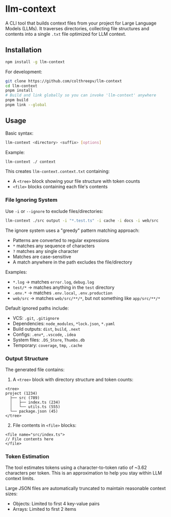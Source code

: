 # llm-context

A CLI tool that builds context files from your project for Large Language Models (LLMs). It traverses directories, collecting file structures and contents into a single `.txt` file optimized for LLM context.

## Installation

```bash
npm install -g llm-context
```

For development:
```bash
git clone https://github.com/colthreepv/llm-context
cd llm-context
pnpm install
# Build and link globally so you can invoke 'llm-context' anywhere
pnpm build
pnpm link --global
```

## Usage

Basic syntax:
```bash
llm-context <directory> <suffix> [options]
```

Example:
```bash
llm-context ./ context
```
This creates `llm-context.context.txt` containing:
- A `<tree>` block showing your file structure with token counts
- `<file>` blocks containing each file's contents

### File Ignoring System

Use `-i` or `--ignore` to exclude files/directories:
```bash
llm-context ./src output -i "*.test.ts" -i cache -i docs -i web/src
```

The ignore system uses a "greedy" pattern matching approach:
- Patterns are converted to regular expressions
- `*` matches any sequence of characters
- `?` matches any single character
- Matches are case-sensitive
- A match anywhere in the path excludes the file/directory

Examples:
- `*.log` → matches `error.log`, `debug.log`
- `test/*` → matches anything in the `test` directory
- `.env.*` → matches `.env.local`, `.env.production`
- `web/src` → matches `web/src/**/*`, but not something like `app/src/**/*`

Default ignored paths include:
- VCS: `.git`, `.gitignore`
- Dependencies: `node_modules`, `*lock.json`, `*.yaml`
- Build outputs: `dist`, `build`, `.next`
- Configs: `.env*`, `.vscode`, `.idea`
- System files: `.DS_Store`, `Thumbs.db`
- Temporary: `coverage`, `tmp`, `.cache`

### Output Structure

The generated file contains:
1. A `<tree>` block with directory structure and token counts:
```
<tree>
project (1234)
  ├── src (789)
  │   ├── index.ts (234)
  │   └── utils.ts (555)
  └── package.json (45)
</tree>
```

2. File contents in `<file>` blocks:
```
<file name="src/index.ts">
// File contents here
</file>
```

### Token Estimation

The tool estimates tokens using a character-to-token ratio of ~3.62 characters per token. This is an approximation to help you stay within LLM context limits.

Large JSON files are automatically truncated to maintain reasonable context sizes:
- Objects: Limited to first 4 key-value pairs
- Arrays: Limited to first 2 items

